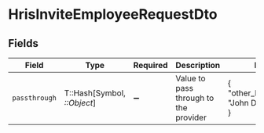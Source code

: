 # HrisInviteEmployeeRequestDto


## Fields

| Field                                 | Type                                  | Required                              | Description                           | Example                               |
| ------------------------------------- | ------------------------------------- | ------------------------------------- | ------------------------------------- | ------------------------------------- |
| `passthrough`                         | T::Hash[Symbol, *::Object*]           | :heavy_minus_sign:                    | Value to pass through to the provider | {<br/>"other_known_names": "John Doe"<br/>} |